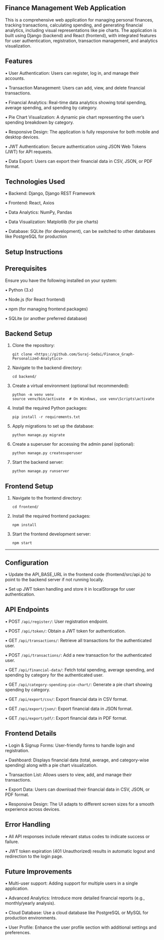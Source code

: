 Finance Management Web Application
---------------------

This is a comprehensive web application for managing personal finances, tracking transactions, calculating spending, and generating financial analytics, including visual representations like pie charts. The application is built using Django (backend) and React (frontend), with integrated features for user authentication, registration, transaction management, and analytics visualization.

Features
---------------------

• User Authentication: Users can register, log in, and manage their accounts.

• Transaction Management: Users can add, view, and delete financial transactions.

• Financial Analytics: Real-time data analytics showing total spending, average spending, and spending by category.

• Pie Chart Visualization: A dynamic pie chart representing the user’s spending breakdown by category.

• Responsive Design: The application is fully responsive for both mobile and desktop devices.

• JWT Authentication: Secure authentication using JSON Web Tokens (JWT) for API requests.

• Data Export: Users can export their financial data in CSV, JSON, or PDF format.

Technologies Used
---------------------

• Backend: Django, Django REST Framework

• Frontend: React, Axios

• Data Analytics: NumPy, Pandas

• Data Visualization: Matplotlib (for pie charts)

• Database: SQLite (for development), can be switched to other databases like PostgreSQL for production

Setup Instructions
---------------------

Prerequisites
---------------------

Ensure you have the following installed on your system:

• Python (3.x)

• Node.js (for React frontend)

• npm (for managing frontend packages)

• SQLite (or another preferred database)

Backend Setup
---------------------

1. Clone the repository:
   ```
   git clone <https://github.com/Suraj-Sedai/Finance_Graph-Personalized-Analytics>
   ```
2. Navigate to the backend directory:
   ```
   cd backend/
   ```
3. Create a virtual environment (optional but recommended):
   ```
   python -m venv venv
   source venv/bin/activate  # On Windows, use venv\Scripts\activate
   ```
4. Install the required Python packages:
   ```
   pip install -r requirements.txt
   ```
5. Apply migrations to set up the database:
   ```
   python manage.py migrate
   ```
6. Create a superuser for accessing the admin panel (optional):
   ```
   python manage.py createsuperuser
   ```
7. Start the backend server:
   ```
   python manage.py runserver
   ```

Frontend Setup
---------------------

1. Navigate to the frontend directory:
   ```
   cd frontend/
   ```
2. Install the required frontend packages:
   ```
   npm install
   ```
3. Start the frontend development server:
   ```
   npm start
   ```

---------------------

Configuration
---------------------

• Update the API_BASE_URL in the frontend code (frontend/src/api.js) to point to the backend server if not running locally.

• Set up JWT token handling and store it in localStorage for user authentication.

API Endpoints
---------------------

• POST `/api/register/`: User registration endpoint.

• POST `/api/token/`: Obtain a JWT token for authentication.

• GET `/api/transactions/`: Retrieve all transactions for the authenticated user.

• POST `/api/transactions/`: Add a new transaction for the authenticated user.

• GET `/api/financial-data/`: Fetch total spending, average spending, and spending by category for the authenticated user.

• GET `/api/category-spending-pie-chart/`: Generate a pie chart showing spending by category.

• GET `/api/export/csv/`: Export financial data in CSV format.

• GET `/api/export/json/`: Export financial data in JSON format.

• GET `/api/export/pdf/`: Export financial data in PDF format.

Frontend Details
---------------------

• Login & Signup Forms: User-friendly forms to handle login and registration.

• Dashboard: Displays financial data (total, average, and category-wise spending) along with a pie chart visualization.

• Transaction List: Allows users to view, add, and manage their transactions.

• Export Data: Users can download their financial data in CSV, JSON, or PDF format.

• Responsive Design: The UI adapts to different screen sizes for a smooth experience across devices.

Error Handling
---------------------

• All API responses include relevant status codes to indicate success or failure.

• JWT token expiration (401 Unauthorized) results in automatic logout and redirection to the login page.

Future Improvements
---------------------

• Multi-user support: Adding support for multiple users in a single application.

• Advanced Analytics: Introduce more detailed financial reports (e.g., monthly/yearly analysis).

• Cloud Database: Use a cloud database like PostgreSQL or MySQL for production environments.

• User Profile: Enhance the user profile section with additional settings and preferences.

